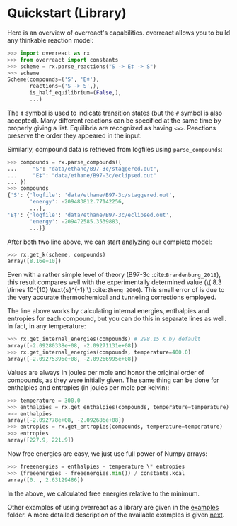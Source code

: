 # Quickstart (Library)

Here is an overview of overreact's capabilities. overreact allows you to build
any thinkable reaction model:

```python
>>> import overreact as rx
>>> from overreact import constants
>>> scheme = rx.parse_reactions("S -> E‡ -> S")
>>> scheme
Scheme(compounds=('S', 'E‡'),
       reactions=('S -> S',),
       is_half_equilibrium=(False,),
       ...)
```

The `‡` symbol is used to indicate transition states (but the `#` symbol is
also accepted). Many different reactions can be specified at the same time by
properly giving a list. Equilibria are recognized as having `<=>`. Reactions
preserve the order they appeared in the input.

Similarly, compound data is retrieved from logfiles using `parse_compounds`:

```python
>>> compounds = rx.parse_compounds({
...     "S": "data/ethane/B97-3c/staggered.out",
...     "E‡": "data/ethane/B97-3c/eclipsed.out"
... })
>>> compounds
{'S': {'logfile': 'data/ethane/B97-3c/staggered.out',
       'energy': -209483812.77142256,
       ...},
'E‡': {'logfile': 'data/ethane/B97-3c/eclipsed.out',
       'energy': -209472585.3539883,
       ...}}
```

After both two line above, we can start analyzing our complete model:

```python
>>> rx.get_k(scheme, compounds)
array([8.16e+10])
```

Even with a rather simple level of theory (B97-3c :cite:`Brandenburg_2018`),
this result compares well with the experimentally determined value
(\\( 8.3 \times 10^{10} \text{s}^{-1} \\) :cite:`Zheng_2006`).
This small error of is due to the very accurate thermochemical and tunneling
corrections employed.

The line above works by calculating internal energies, enthalpies and entropies
for each compound, but you can do this in separate lines as well. In fact, in
any temperature:

```python
>>> rx.get_internal_energies(compounds) # 298.15 K by default
array([-2.09280338e+08, -2.09271131e+08])
>>> rx.get_internal_energies(compounds, temperature=400.0)
array([-2.09275396e+08, -2.09266995e+08])
```

Values are always in joules per mole and honor the original order of compounds,
as they were initially given. The same thing can be done for enthalpies and
entropies (in joules per mole per kelvin):

```python
>>> temperature = 300.0
>>> enthalpies = rx.get_enthalpies(compounds, temperature=temperature)
>>> enthalpies
array([-2.092778e+08, -2.092686e+08])
>>> entropies = rx.get_entropies(compounds, temperature=temperature)
>>> entropies
array([227.9, 221.9])
```

Now free energies are easy, we just use full power of Numpy arrays:

```python
>>> freeenergies = enthalpies - temperature \* entropies
>>> (freeenergies - freeenergies.min()) / constants.kcal
array([0. , 2.63129486])
```

In the above, we calculated free energies relative to the minimum.

Other examples of using overreact as a library are given in the [examples](examples) folder.
A more detailed description of the available examples is given [next](notebooks).
